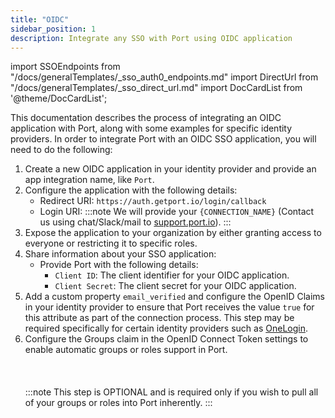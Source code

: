```yaml
---
title: "OIDC"
sidebar_position: 1
description: Integrate any SSO with Port using OIDC application
---
```


import SSOEndpoints from "/docs/generalTemplates/_sso_auth0_endpoints.md"
import DirectUrl from "/docs/generalTemplates/_sso_direct_url.md"
import DocCardList from '@theme/DocCardList';

This documentation describes the process of integrating an OIDC application with Port, along with some examples for specific identity providers.
In order to integrate Port with an OIDC SSO application, you will need to do the following:

1. Create a new OIDC application in your identity provider and provide an app integration name, like `Port`.
2. Configure the application with the following details:
   - Redirect URI: `https://auth.getport.io/login/callback`
   - Login URI: 
     <SSOEndpoints/>
     :::note
     We will provide your `{CONNECTION_NAME}` (Contact us using chat/Slack/mail to [support.port.io](http://support.port.io/)).
     :::
3. Expose the application to your organization by either granting access to everyone or restricting it to specific roles.
4. Share information about your SSO application:
   - Provide Port with the following details:
   	 - `Client ID`: The client identifier for your OIDC application.
   	 - `Client Secret`: The client secret for your OIDC application.
5. Add a custom property `email_verified` and configure the OpenID Claims in your identity provider to ensure that Port receives the value `true` for this attribute as part of the connection process. This step may be required specifically for certain identity providers such as [OneLogin](/sso-rbac/sso-providers/oidc/onelogin.md#step-4-add-email_verified-custom-property-to-all-users).
6. Configure the Groups claim in the OpenID Connect Token settings to enable automatic groups or roles support in Port.<br></br><br></br>
   :::note
   This step is OPTIONAL and is required only if you wish to pull all of your groups or roles into Port inherently.
   :::   
<br></br>
<DocCardList/>
